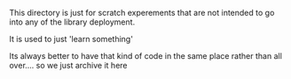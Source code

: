 This directory is just for scratch experements that are not intended to go into any of the library deployment.

It is used to just 'learn something'

Its always better to have that kind of code in the same place rather than all over.... so we just archive it here
